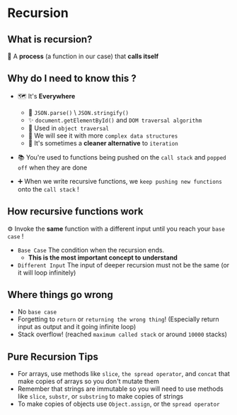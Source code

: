 # Recursion

## What is recursion?

🚀 A **process** (a function in our case) that **calls itself**

## Why do I need to know this ?

- 🗺️ It's **Everywhere**

  - 🧨 `JSON.parse()` \ `JSON.stringify()`
  - ✨ `document.getElementById()` and `DOM traversal algorithm`
  - 🎊 Used in `object traversal`
  - 🎉 We will see it with more `complex data structures`
  - 🧹 It's sometimes a **cleaner alternative** to `iteration`

- 📚 You're used to functions being pushed on the `call stack` and `popped off` when they are done
- ➕ When we write recursive functions, we `keep pushing new functions` onto the `call stack` !

## How recursive functions work

⚙️ Invoke the **same** function with a different input until you reach your `base case` !

- `Base Case` The condition when the recursion ends.
  - **This is the most important concept to understand**
- `Different Input` The input of deeper recursion must not be the same (or it will loop infinitely)

## Where things go wrong

- No `base case`
- Forgetting to `return` or `returning the wrong thing`!
  (Especially return input as output and it going infinite loop)
- Stack overflow! (reached `maximum called stack` or around `10000` stacks)

## Pure Recursion Tips

- For arrays, use methods like `slice`, `the spread operator`, and `concat`
  that make copies of arrays so you don't mutate them
- Remember that strings are immutable so you will need to use methods
  like `slice`, `substr`, or `substring` to make copies of strings
- To make copies of objects use `Object.assign`, or the `spread operator`
